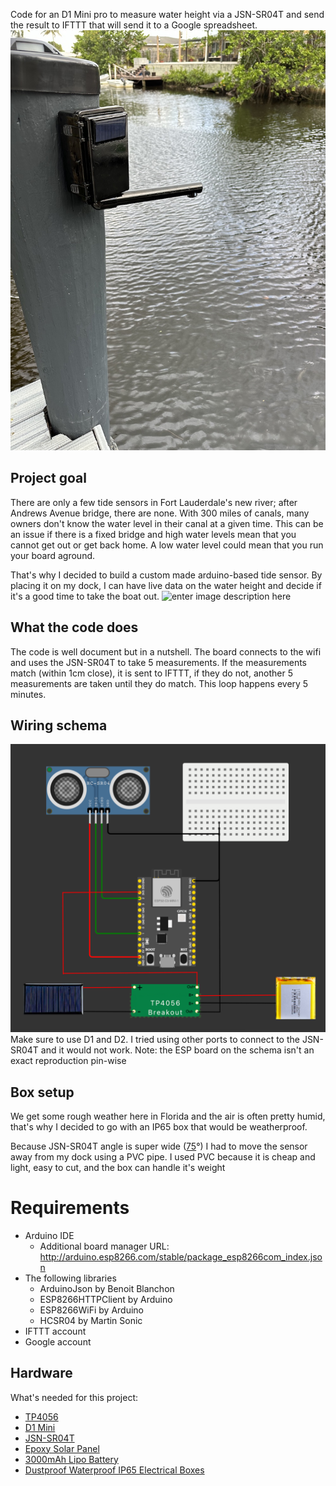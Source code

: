 Code for an D1 Mini pro to measure water height via a JSN-SR04T and send the result to IFTTT that will send it to a Google spreadsheet.
![enter image description here](https://github.com/sylvainkalache/water-height-sensor/blob/main/sensor-final-form.jpg?raw=true)

## Project goal

There are only a few tide sensors in Fort Lauderdale's new river; after Andrews Avenue bridge, there are none. With 300 miles of canals, many owners don't know the water level in their canal at a given time. This can be an issue if there is a fixed bridge and high water levels mean that you cannot get out or get back home. A low water level could mean that you run your board aground.

That's why I decided to build a custom made arduino-based tide sensor. By placing it on my dock, I can have live data on the water height and decide if it's a good time to take the boat out.
![enter image description here](https://github.com/sylvainkalache/water-height-sensor/blob/main/Tide-predictions-sensors-Fort-lauderdale.png?raw=true)

## What the code does
The code is well document but in a nutshell. The board connects to the wifi and uses the JSN-SR04T to take 5 measurements. If the measurements match (within 1cm close), it is sent to IFTTT, if they do not, another 5 measurements are taken until they do match. This loop happens every 5 minutes.

## Wiring schema
![enter image description here](https://github.com/sylvainkalache/water-height-sensor/blob/main/water-height-sensor.png?raw=true)
Make sure to use D1 and D2. I tried using other ports to connect to the JSN-SR04T and it would not work.
Note: the ESP board on the schema isn't an exact reproduction pin-wise

## Box setup
We get some rough weather here in Florida and the air is often pretty humid, that's why I decided to go with an IP65 box that would be weatherproof.

 Because JSN-SR04T angle is super wide ([75](https://components101.com/sites/default/files/component_datasheet/JSN-SR04-Datasheet.pdf)°) I had to move the sensor away from my dock using a PVC pipe. I used PVC because it is cheap and light, easy to cut, and the box can handle it's weight

# Requirements
 - Arduino IDE
	 - Additional board manager URL: http://arduino.esp8266.com/stable/package_esp8266com_index.json
- The following libraries
	- ArduinoJson by Benoit Blanchon
	- ESP8266HTTPClient by Arduino
	- ESP8266WiFi by Arduino
	- HCSR04 by Martin Sonic
- IFTTT account
- Google account


## Hardware

What's needed for this project:
 - [TP4056](https://www.amazon.com/dp/B07PKND8KG?psc=1&amp;ref=ppx_yo2ov_dt_b_product_details&_encoding=UTF8&tag=skalache-20&linkCode=ur2&linkId=0cd9ea27e7e32310099742a9da0997c5&camp=1789&creative=9325)
 - [D1 Mini](https://www.amazon.com/Aokin-ESP8266-Internet-Development-Compatible/dp/B08MKLRSNH/?&_encoding=UTF8&tag=skalache-20&linkCode=ur2&linkId=f55a3bd9716e2a400b340a83700be39d&camp=1789&creative=9325)
 - [JSN-SR04T](https://www.amazon.com/dp/B07X5H77T7?psc=1&ref=ppx_yo2ov_dt_b_product_details)
- [Epoxy Solar Panel](https://www.amazon.com/dp/B0736W4HK1?psc=1&amp;ref=ppx_yo2ov_dt_b_product_details&_encoding=UTF8&tag=skalache-20&linkCode=ur2&linkId=1b6a063d330a6bee1932e44322e985bc&camp=1789&creative=9325)
 - [3000mAh Lipo Battery](https://www.amazon.com/dp/B09FL7QD88?psc=1&amp;ref=ppx_yo2ov_dt_b_product_details&_encoding=UTF8&tag=skalache-20&linkCode=ur2&linkId=e7640aea0cdd5f3e846f88d6d76a85e0&camp=1789&creative=9325)
 - [Dustproof Waterproof IP65 Electrical Boxes](https://www.amazon.com/dp/B0736W4HK1?psc=1&amp;ref=ppx_yo2ov_dt_b_product_details&_encoding=UTF8&tag=skalache-20&linkCode=ur2&linkId=1b6a063d330a6bee1932e44322e985bc&camp=1789&creative=9325)
 